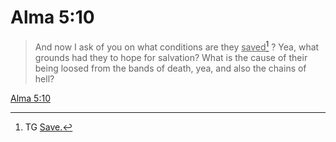 # Alma 5:10

> And now I ask of you on what conditions are they <u>saved</u>[^a] ? Yea, what grounds had they to hope for salvation? What is the cause of their being loosed from the bands of death, yea, and also the chains of hell?

[Alma 5:10](https://www.churchofjesuschrist.org/study/scriptures/bofm/alma/5?lang=eng&id=p10#p10)


[^a]: TG [Save.](https://www.churchofjesuschrist.org/study/scriptures/tg/save?lang=eng)
